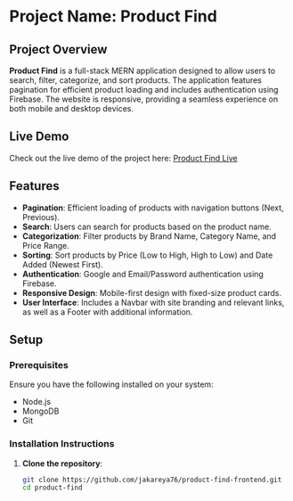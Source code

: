 # Project Name: Product Find

## Project Overview

**Product Find** is a full-stack MERN application designed to allow users to search, filter, categorize, and sort products. The application features pagination for efficient product loading and includes authentication using Firebase. The website is responsive, providing a seamless experience on both mobile and desktop devices.

## Live Demo

Check out the live demo of the project here: [Product Find Live](https://jakareya.vercel.app)

## Features

- **Pagination**: Efficient loading of products with navigation buttons (Next, Previous).
- **Search**: Users can search for products based on the product name.
- **Categorization**: Filter products by Brand Name, Category Name, and Price Range.
- **Sorting**: Sort products by Price (Low to High, High to Low) and Date Added (Newest First).
- **Authentication**: Google and Email/Password authentication using Firebase.
- **Responsive Design**: Mobile-first design with fixed-size product cards.
- **User Interface**: Includes a Navbar with site branding and relevant links, as well as a Footer with additional information.

## Setup

### Prerequisites

Ensure you have the following installed on your system:

- Node.js
- MongoDB
- Git

### Installation Instructions

1. **Clone the repository**:

   ```bash
   git clone https://github.com/jakareya76/product-find-frontend.git
   cd product-find
   ```
